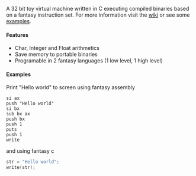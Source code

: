 A 32 bit toy virtual machine written in C executing compiled binaries based on a fantasy instruction set. For more information visit the [wiki](https://github.com/zarat/vm/wiki) or see some [examples](https://github.com/zarat/vm/tree/main/examples).

#### Features
* Char, Integer and Float arithmetics
* Save memory to portable binaries
* Programable in 2 fantasy languages (1 low level, 1 high level)

#### Examples

Print "Hello world" to screen using fantasy assembly

```Assembly
si ax
push "Hello world"
si bx
sub bx ax
push bx
push 1
puts
push 1
write
```

and using fantasy c

```C
str = "Hello world";
write(str);
```
